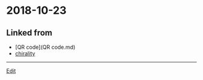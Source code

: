 # 2018-10-23

## Linked from

* [QR code](QR code.md)
* [chirality](chirality.md)


----
[Edit](https://github.com/vitroid/vitroid.github.io/edit/master/MD/2018-10-23.md)
